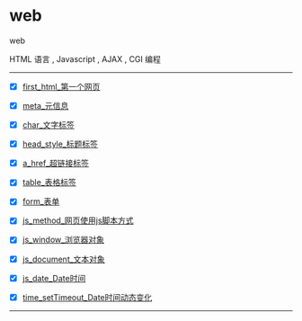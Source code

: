 # web

web

HTML 语言 , Javascript , AJAX , CGI 编程

----------------

- [x] [first_html_第一个网页](first_html)
- [x] [meta_元信息](meta)
- [x] [char_文字标签](char)
- [x] [head_style_标题标签](head_style)
- [x] [a_href_超链接标签](a_href)
- [x] [table_表格标签](table)
- [x] [form_表单](form)
- [x] [js_method_网页使用js脚本方式](js_method)
- [x] [js_window_浏览器对象](js_window)
- [x] [js_document_文本对象](js_document)
- [x] [js_date_Date时间](js_date)
- [x] [time_setTimeout_Date时间动态变化](time_setTimeout)



----------------
